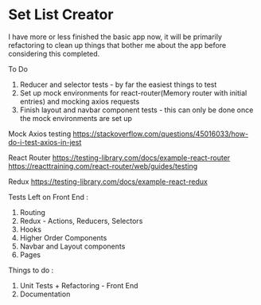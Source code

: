 # Set List Creator

I have more or less finished the basic app now, it will be primarily refactoring to clean up things that bother me about the app before considering this completed.

To Do 
1) Reducer and selector tests - by far the easiest things to test
2) Set up mock environments for react-router(Memory router with initial entries) and mocking axios requests
3) Finish layout and navbar component tests - this can only be done once the mock environments are set up

Mock Axios testing
https://stackoverflow.com/questions/45016033/how-do-i-test-axios-in-jest

React Router
https://testing-library.com/docs/example-react-router
https://reacttraining.com/react-router/web/guides/testing

Redux
https://testing-library.com/docs/example-react-redux

Tests Left on Front End : 
1) Routing
2) Redux - Actions, Reducers, Selectors
3) Hooks
4) Higher Order Components
5) Navbar and Layout components
6) Pages

Things to do :
1) Unit Tests + Refactoring - Front End
2) Documentation